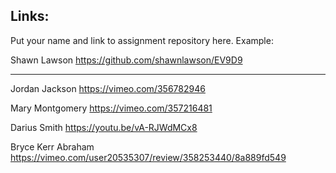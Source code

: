 
## Links:

Put your name and link to assignment repository here. Example:

Shawn Lawson    https://github.com/shawnlawson/EV9D9  
  
----

Jordan Jackson  https://vimeo.com/356782946

Mary Montgomery https://vimeo.com/357216481

Darius Smith    https://youtu.be/vA-RJWdMCx8

Bryce Kerr Abraham https://vimeo.com/user20535307/review/358253440/8a889fd549

